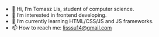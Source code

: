 - 👋 Hi, I’m Tomasz Lis, student of computer science.
- 👀 I’m interested in frontend developing.
- 🌱 I’m currently learning HTML/CSS/JS and JS frameworks.
- 📫 How to reach me: lisssu14@gmail.com

<!---
tomek105/tomek105 is a ✨ special ✨ repository because its `README.md` (this file) appears on your GitHub profile.
You can click the Preview link to take a look at your changes.
--->
